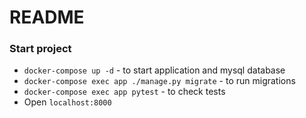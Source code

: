 # README

### Start project

- `docker-compose up -d` - to start application and mysql database
- `docker-compose exec app ./manage.py migrate` - to run migrations
- `docker-compose exec app pytest` - to check tests
- Open `localhost:8000`
